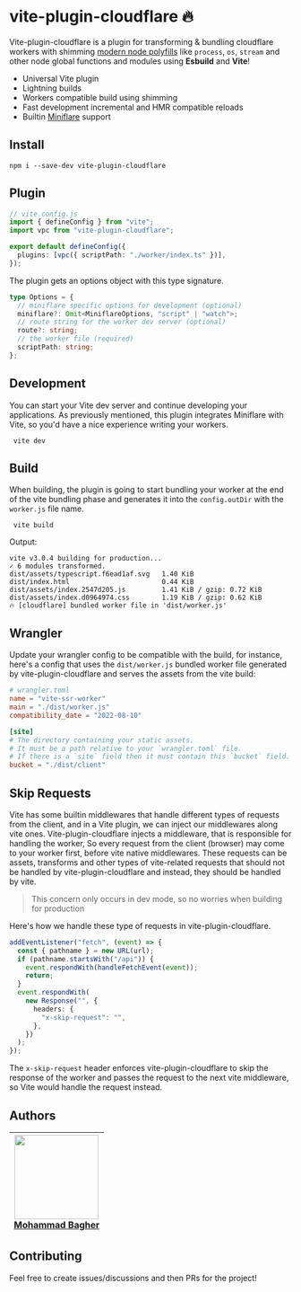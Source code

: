 # vite-plugin-cloudflare 🔥

Vite-plugin-cloudflare is a plugin for transforming & bundling cloudflare
workers with shimming [modern node
polyfills](https://github.com/Aslemammad/modern-node-polyfills) like `process`,
`os`, `stream` and other node global functions and modules using **Esbuild** and **Vite**!

- Universal Vite plugin
- Lightning builds
- Workers compatible build using shimming
- Fast development incremental and HMR compatible reloads
- Builtin [Miniflare](https://miniflare.dev/) support

## Install

```
npm i --save-dev vite-plugin-cloudflare
```

## Plugin

```ts
// vite.config.js
import { defineConfig } from "vite";
import vpc from "vite-plugin-cloudflare";

export default defineConfig({
  plugins: [vpc({ scriptPath: "./worker/index.ts" })],
});
```

The plugin gets an options object with this type signature.

```ts
type Options = {
  // miniflare specific options for development (optional)
  miniflare?: Omit<MiniflareOptions, "script" | "watch">;
  // route string for the worker dev server (optional)
  route?: string;
  // the worker file (required)
  scriptPath: string;
};
```

## Development

You can start your Vite dev server and continue developing your applications. As
previously mentioned, this plugin integrates Miniflare with Vite, so you'd have
a nice experience writing your workers.

```
 vite dev
```

## Build

When building, the plugin is going to start bundling your worker at the end of
the vite bundling phase and generates it into the `config.outDir` with the
`worker.js` file name.

```
 vite build
```

Output:

```
vite v3.0.4 building for production...
✓ 6 modules transformed.
dist/assets/typescript.f6ead1af.svg   1.40 KiB
dist/index.html                       0.44 KiB
dist/assets/index.2547d205.js         1.41 KiB / gzip: 0.72 KiB
dist/assets/index.d0964974.css        1.19 KiB / gzip: 0.62 KiB
🔥 [cloudflare] bundled worker file in 'dist/worker.js'
```

## Wrangler

Update your wrangler config to be compatible with the build, for instance,
here's a config that uses the `dist/worker.js` bundled worker file generated by
vite-plugin-cloudflare and serves the assets from the vite build:

```toml
# wrangler.toml
name = "vite-ssr-worker"
main = "./dist/worker.js"
compatibility_date = "2022-08-10"

[site]
# The directory containing your static assets.
# It must be a path relative to your `wrangler.toml` file.
# If there is a `site` field then it must contain this `bucket` field.
bucket = "./dist/client"
```

## Skip Requests

Vite has some builtin middlewares that handle different types of requests from the
client, and in a Vite plugin, we can inject our middlewares along
vite ones.
Vite-plugin-cloudflare injects a middleware, that is responsible for handling
the worker, So every request from the client (browser) may come to your worker
first, before vite native middlewares. These requests can be assets,
transforms and other types of vite-related requests that should not be handled by
vite-plugin-cloudflare and instead, they should be handled by vite.

> This concern only occurs in dev mode, so no worries when building for production

Here's how we handle these type of requests in vite-plugin-cloudflare.

```ts
addEventListener("fetch", (event) => {
  const { pathname } = new URL(url);
  if (pathname.startsWith("/api")) {
    event.respondWith(handleFetchEvent(event));
    return;
  }
  event.respondWith(
    new Response("", {
      headers: {
        "x-skip-request": "",
      },
    })
  );
});
```

The `x-skip-request` header enforces vite-plugin-cloudflare to skip the response of the worker and passes the
request to the next vite middleware, so Vite would handle the request instead.

## Authors

| <a href="https://github.com/Aslemammad"> <img width='150' src="https://avatars.githubusercontent.com/u/37929992?v=4" /><br> Mohammad Bagher </a> |
| ------------------------------------------------------------------------------------------------------------------------------------------------ |

## Contributing

Feel free to create issues/discussions and then PRs for the project!
